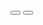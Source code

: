 <!DOCTYPE html>
<html lang="en">

<head>
  <meta charset="UTF-8">
  <title>CodePen - Full-Screen Responsive Image Slider</title>
  <link rel='stylesheet' href='https://cdnjs.cloudflare.com/ajax/libs/font-awesome/5.15.3/css/all.min.css'>
  <link rel="stylesheet" href="./style.css">
<style>
  @import url("https://fonts.googleapis.com/css2?family=Lexend:wght@400;700&display=swap");

* {
  box-sizing: border-box;
  margin: 0;
  padding: 0;
}

body {
  font-family: "Lexend", sans-serif;
  background-color: #362a2b;
  color: #e5ebf3;
}

.slider {
  position: relative;
  width: 1400vw;
  height: 1400vh;
  overflow: hidden;
}

.slide {
  position: absolute;
  top: 0;
  left: 0;
  width: 100%;
  height: 100%;
  opacity: 0;
  transition: opacity 0.4s ease-in-out;
}

.slide.current {
  opacity: 1;
}


.slide:first-child {
  background: url("1.jpg") no-repeat
    center top/cover;
}

.slide:nth-child(2) {
  background: url("2.jpg") no-repeat
    center top/cover;
}

.slide:nth-child(3) {
  background: url("3.jpg") no-repeat
    center top/cover;
}

.slide:nth-child(4) {
  background: url("4.jpg") no-repeat
    center top/cover;
}

.slide:nth-child(5) {
  background: url("5.jpg") no-repeat
    center top/cover;
}

.slide:nth-child(6) {
  background: url("6.jpg") no-repeat
    center top/cover;
}

.slide:nth-child(7) {
  background: url("7.jpg") no-repeat
    center top/cover;
}

.slide:nth-child(8) {
  background: url("8.jpg") no-repeat
    center top/cover;
}

.slide:nth-child(9) {
  background: url("9.jpg") no-repeat
    center top/cover;
}

.slide:nth-child(10) {
  background: url("10.jpg") no-repeat
    center top/cover;
}

.slide:nth-child(11) {
  background: url("11.jpg") no-repeat
    center top/cover;
}

.slide:nth-child(12) {
  background: url("12.jpg") no-repeat
    center top/cover;
}

.slide:nth-child(13) {
  background: url("13.jpg") no-repeat
    center top/cover;
}

.slide:nth-child(14) {
  background: url("14.jpg") no-repeat
    center top/cover;
}


.slide:nth-child(15) {
  background: url("15.jpg") no-repeat
    center top/cover;
}


.slide:nth-child(15) {
  background: url("15.jpg") no-repeat
    center top/cover;
}


.slide:nth-child(16) {
  background: url("16.jpg") no-repeat
    center top/cover;
}


.slide:nth-child(17) {
  background: url("17.jpg") no-repeat
    center top/cover;
}


.slide:nth-child(18) {
  background: url("18.jpg") no-repeat
    center top/cover;
}


.slide:nth-child(19) {
  background: url("19.jpg") no-repeat
    center top/cover;
}


.slide:nth-child(20) {
  background: url("20.jpg") no-repeat
    center top/cover;
}


.slide:nth-child(21) {
  background: url("21.jpg") no-repeat
    center top/cover;
}


.slide:nth-child(22) {
  background: url("22.jpg") no-repeat
    center top/cover;
}


.slide:nth-child(23) {
  background: url("23.jpg") no-repeat
    center top/cover;
}


.slide:nth-child(24) {
  background: url("24.jpg") no-repeat
    center top/cover;
}


.slide:nth-child(25) {
  background: url("25.jpg") no-repeat
    center top/cover;
}


.slide:nth-child(26) {
  background: url("26.jpg") no-repeat
    center top/cover;
}


.slide:nth-child(27) {
  background: url("27.jpg") no-repeat
    center top/cover;
}


.slide:nth-child(28) {
  background: url("28.jpg") no-repeat
    center top/cover;
}


.slide:nth-child(29) {
  background: url("29.jpg") no-repeat
    center top/cover;
}


.slide:nth-child(30) {
  background: url("30.jpg") no-repeat
    center top/cover;
}


.slide:nth-child(31) {
  background: url("31.jpg") no-repeat
    center top/cover;
}


.slide:nth-child(32) {
  background: url("32.jpg") no-repeat
    center top/cover;
}


.slide:nth-child(33) {
  background: url("33.jpg") no-repeat
    center top/cover;
}


.slide:nth-child(34) {
  background: url("34.jpg") no-repeat
    center top/cover;
}


.slide:nth-child(35) {
  background: url("35.jpg") no-repeat
    center top/cover;
}


.slide:nth-child(36) {
  background: url("36.jpg") no-repeat
    center top/cover;
}


.slide:nth-child(37) {
  background: url("37.jpg") no-repeat
    center top/cover;
}


.slide:nth-child(38) {
  background: url("38.jpg") no-repeat
    center top/cover;
}


.slide:nth-child(39) {
  background: url("39.jpg") no-repeat
    center top/cover;
}


.slide:nth-child(40) {
  background: url("40.jpg") no-repeat
    center top/cover;
}


.slide:nth-child(41) {
  background: url("41.jpg") no-repeat
    center top/cover;
}


.slide:nth-child(42) {
  background: url("42.jpg") no-repeat
    center top/cover;
}


.slide:nth-child(43) {
  background: url("43.jpg") no-repeat
    center top/cover;
}


.slide:nth-child(44) {
  background: url("44.jpg") no-repeat
    center top/cover;
}


.slide:nth-child(45) {
  background: url("45.jpg") no-repeat
    center top/cover;
}


.slide:nth-child(46) {
  background: url("46.jpg") no-repeat
    center top/cover;
}


.slide:nth-child(47) {
  background: url("47.jpg") no-repeat
    center top/cover;
}


.slide:nth-child(48) {
  background: url("48.jpg") no-repeat
    center top/cover;
}


.slide:nth-child(49) {
  background: url("49.jpg") no-repeat
    center top/cover;
}


.buttons button#prev {
  position: absolute;
  top: 50%;
  left: 1rem;
}

.buttons button#next {
  position: absolute;
  top: 50%;
  right: 1rem;
}

.buttons button {
  border: 2px solid #e5ebf3;
  background-color: transparent;
  color: #e5ebf3;
  cursor: pointer;
  padding: 13px 15px;
  border-radius: 50%;
  outline: none;
}

.buttons button:hover {
  background-color: #e5ebf3;
  color: #362a2b;
}

@media (min-width: 640px) and (min-height: 640px) {
  .slide .content {
    bottom: 70px;
    left: -600px;
    width: 600px;
    padding: 2rem;
    line-height: 1.6;
  }

  .slide .content h1 {
    font-size: 2rem;
  }

  .slide.current .content {
    transform: translateX(600px);
  }
}
</style>
</head>

<body>
  <!-- partial:index.partial.html -->
  <div class="slider">
    <div class="slide current"></div>
    <div class="slide"></div>
    <div class="slide"></div>
    <div class="slide"></div>
    <div class="slide"></div>
    <div class="slide"></div>
    <div class="slide"></div>
    <div class="slide"></div>
    <div class="slide"></div>
    <div class="slide"></div>
    <div class="slide"></div>
    <div class="slide"></div>
    <div class="slide"></div>
    <div class="slide"></div>
    <div class="slide"></div>
    <div class="slide"></div>
    <div class="slide"></div>
    <div class="slide"></div>
    <div class="slide"></div>
    <div class="slide"></div>
    <div class="slide"></div>
    <div class="slide"></div>
    <div class="slide"></div>
    <div class="slide"></div>
    <div class="slide"></div>
    <div class="slide"></div>
    <div class="slide"></div>
    <div class="slide"></div>
    <div class="slide"></div>
    <div class="slide"></div>
    <div class="slide"></div>
    <div class="slide"></div>
    <div class="slide"></div>
    <div class="slide"></div>
    <div class="slide"></div>
    <div class="slide"></div>
    <div class="slide"></div>
    <div class="slide"></div>
    <div class="slide"></div>
    <div class="slide"></div>
    <div class="slide"></div>
    <div class="slide"></div>
    <div class="slide"></div>
    <div class="slide"></div>
    <div class="slide"></div>
    <div class="slide"></div>
    <div class="slide"></div>
    <div class="slide"></div>
    <div class="slide"></div>

  </div>
  <div class="buttons">
    <button id="prev"><i class="fas fa-arrow-left"></i></button>
    <button id="next"><i class="fas fa-arrow-right"></i></button>
  </div>
  <!-- partial -->
  <script>
    const slides = document.querySelectorAll(".slide");
    const nextButton = document.getElementById("next");
    const prevButton = document.getElementById("prev");
    const auto = true;
    const intervalTime = 5000;
    let slideInterval;

    const nextSlide = () => {
      const current = document.querySelector(".current");
      current.classList.remove("current");
      if (current.nextElementSibling) {
        current.nextElementSibling.classList.add("current");
      } else {
        slides[0].classList.add("current");
      }
    };

    const prevSlide = () => {
      const current = document.querySelector(".current");
      current.classList.remove("current");
      if (current.previousElementSibling) {
        current.previousElementSibling.classList.add("current");
      } else {
        slides[slides.length - 1].classList.add("current");
      }
    };

    nextButton.addEventListener("click", () => {
      nextSlide();
      if (auto) {
        clearInterval(slideInterval);
        slideInterval = setInterval(nextSlide, intervalTime);
      }
    });
    prevButton.addEventListener("click", () => {
      prevSlide();
      if (auto) {
        clearInterval(slideInterval);
        slideInterval = setInterval(nextSlide, intervalTime);
      }
    });

    if (auto) {
      slideInterval = setInterval(nextSlide, intervalTime);
    }

  </script>

</body>

</html>
